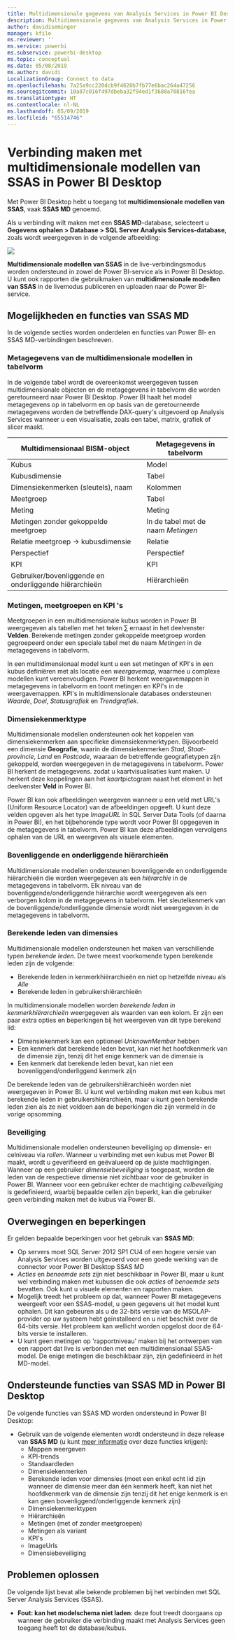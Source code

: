 ```yaml
---
title: Multidimensionale gegevens van Analysis Services in Power BI Desktop
description: Multidimensionale gegevens van Analysis Services in Power BI Desktop
author: davidiseminger
manager: kfile
ms.reviewer: ''
ms.service: powerbi
ms.subservice: powerbi-desktop
ms.topic: conceptual
ms.date: 05/08/2019
ms.author: davidi
LocalizationGroup: Connect to data
ms.openlocfilehash: 7a25a9cc220dcb9f4620b7fb77e6bac264a47256
ms.sourcegitcommit: 10a87c016f497dbeba32f94ed1f3688a70816fea
ms.translationtype: HT
ms.contentlocale: nl-NL
ms.lasthandoff: 05/09/2019
ms.locfileid: "65514746"
---
```

# <a name="connect-to-ssas-multidimensional-models-in-power-bi-desktop"></a>Verbinding maken met multidimensionale modellen van SSAS in Power BI Desktop
Met Power BI Desktop hebt u toegang tot **multidimensionale modellen van SSAS**, vaak **SSAS MD** genoemd.

Als u verbinding wilt maken met een **SSAS MD**-database, selecteert u **Gegevens ophalen &gt; Database &gt; SQL Server Analysis Services-database**, zoals wordt weergegeven in de volgende afbeelding:

![](media/desktop-ssas-multidimensional/ssas-multidimensional-2.png)

**Multidimensionale modellen van SSAS** in de live-verbindingsmodus worden ondersteund in zowel de Power BI-service als in Power BI Desktop. U kunt ook rapporten die gebruikmaken van **multidimensionale modellen van SSAS** in de livemodus publiceren en uploaden naar de Power BI-service.

## <a name="capabilities-and-features-of-ssas-md"></a>Mogelijkheden en functies van SSAS MD
In de volgende secties worden onderdelen en functies van Power BI- en SSAS MD-verbindingen beschreven.

### <a name="tabular-metadata-of-multidimensional-models"></a>Metagegevens van de multidimensionale modellen in tabelvorm
In de volgende tabel wordt de overeenkomst weergegeven tussen multidimensionale objecten en de metagegevens in tabelvorm die worden geretourneerd naar Power BI Desktop. Power BI haalt het model metagegevens op in tabelvorm en op basis van de geretourneerde metagegevens worden de betreffende DAX-query's uitgevoerd op Analysis Services wanneer u een visualisatie, zoals een tabel, matrix, grafiek of slicer maakt.

| Multidimensionaal BISM-object | Metagegevens in tabelvorm |
| --- | --- |
| Kubus |Model |
| Kubusdimensie |Tabel |
| Dimensiekenmerken (sleutels), naam |Kolommen |
| Meetgroep |Tabel |
| Meting |Meting |
| Metingen zonder gekoppelde meetgroep |In de tabel met de naam *Metingen* |
| Relatie meetgroep -> kubusdimensie |Relatie |
| Perspectief |Perspectief |
| KPI |KPI |
| Gebruiker/bovenliggende en onderliggende hiërarchieën |Hiërarchieën |

### <a name="measures-measure-groups-and-kpis"></a>Metingen, meetgroepen en KPI 's
Meetgroepen in een multidimensionale kubus worden in Power BI weergegeven als tabellen met het teken ∑ ernaast in het deelvenster **Velden**. Berekende metingen zonder gekoppelde meetgroep worden gegroepeerd onder een speciale tabel met de naam *Metingen* in de metagegevens in tabelvorm.

In een multidimensionaal model kunt u een set metingen of KPI's in een kubus definiëren met als locatie een *weergavemap*, waarmee u complexe modellen kunt vereenvoudigen. Power BI herkent weergavemappen in metagegevens in tabelvorm en toont metingen en KPI's in de weergavemappen. KPI's in multidimensionale databases ondersteunen *Waarde*, *Doel*, *Statusgrafiek* en *Trendgrafiek*.

### <a name="dimension-attribute-type"></a>Dimensiekenmerktype
Multidimensionale modellen ondersteunen ook het koppelen van dimensiekenmerken aan specifieke dimensiekenmerktypen. Bijvoorbeeld een dimensie **Geografie**, waarin de dimensiekenmerken *Stad*, *Staat-provincie*, *Land* en *Postcode*, waaraan de betreffende geografietypen zijn gekoppeld, worden weergegeven in de metagegevens in tabelvorm. Power BI herkent de metagegevens. zodat u kaartvisualisaties kunt maken. U herkent deze koppelingen aan het *kaart*pictogram naast het element in het deelvenster **Veld** in Power BI.

Power BI kan ook afbeeldingen weergeven wanneer u een veld met URL's (Uniform Resource Locator) van de afbeeldingen opgeeft. U kunt deze velden opgeven als het type *ImageURL* in SQL Server Data Tools (of daarna in Power BI), en het bijbehorende type wordt voor Power BI opgegeven in de metagegevens in tabelvorm. Power BI kan deze afbeeldingen vervolgens ophalen van de URL en weergeven als visuele elementen.

### <a name="parent-child-hierarchies"></a>Bovenliggende en onderliggende hiërarchieën
Multidimensionale modellen ondersteunen bovenliggende en onderliggende hiërarchieën die worden weergegeven als een *hiërarchie* in de metagegevens in tabelvorm. Elk niveau van de bovenliggende/onderliggende hiërarchie wordt weergegeven als een verborgen kolom in de metagegevens in tabelvorm. Het sleutelkenmerk van de bovenliggende/onderliggende dimensie wordt niet weergegeven in de metagegevens in tabelvorm.

### <a name="dimension-calculated-members"></a>Berekende leden van dimensies
Multidimensionale modellen ondersteunen het maken van verschillende typen *berekende leden*. De twee meest voorkomende typen berekende leden zijn de volgende:

* Berekende leden in kenmerkhiërarchieën en niet op hetzelfde niveau als *Alle*
* Berekende leden in gebruikershiërarchieën

In multidimensionale modellen worden *berekende leden in kenmerkhiërarchieën* weergegeven als waarden van een kolom. Er zijn een paar extra opties en beperkingen bij het weergeven van dit type berekend lid:

* Dimensiekenmerk kan een optioneel *UnknownMember* hebben
* Een kenmerk dat berekende leden bevat, kan niet het hoofdkenmerk van de dimensie zijn, tenzij dit het enige kenmerk van de dimensie is
* Een kenmerk dat berekende leden bevat, kan niet een bovenliggend/onderliggend kenmerk zijn

De berekende leden van de gebruikershiërarchieën worden niet weergegeven in Power BI. U kunt wel verbinding maken met een kubus met berekende leden in gebruikershiërarchieën, maar u kunt geen berekende leden zien als ze niet voldoen aan de beperkingen die zijn vermeld in de vorige opsomming.

### <a name="security"></a>Beveiliging
Multidimensionale modellen ondersteunen beveiliging op dimensie- en celniveau via *rollen*. Wanneer u verbinding met een kubus met Power BI maakt, wordt u geverifieerd en geëvalueerd op de juiste machtigingen. Wanneer op een gebruiker *dimensiebeveiliging* is toegepast, worden de leden van de respectieve dimensie niet zichtbaar voor de gebruiker in Power BI. Wanneer voor een gebruiker echter de machtiging *celbeveiliging* is gedefinieerd, waarbij bepaalde cellen zijn beperkt, kan die gebruiker geen verbinding maken met de kubus via Power BI.

## <a name="considerations-and-limitations"></a>Overwegingen en beperkingen
Er gelden bepaalde beperkingen voor het gebruik van **SSAS MD**:

* Op servers moet SQL Server 2012 SP1 CU4 of een hogere versie van Analysis Services worden uitgevoerd voor een goede werking van de connector voor Power BI Desktop SSAS MD
* *Acties* en *benoemde sets* zijn niet beschikbaar in Power BI, maar u kunt wel verbinding maken met kubussen die ook *acties* of *benoemde sets* bevatten. Ook kunt u visuele elementen en rapporten maken.
* Mogelijk treedt het probleem op dat, wanneer Power BI metagegevens weergeeft voor een SSAS-model, u geen gegevens uit het model kunt ophalen. Dit kan gebeuren als u de 32-bits versie van de MSOLAP-provider op uw systeem hebt geïnstalleerd en u niet beschikt over de 64-bits versie. Het probleem kan wellicht worden opgelost door de 64-bits versie te installeren.
* U kunt geen metingen op 'rapportniveau' maken bij het ontwerpen van een rapport dat live is verbonden met een multidimensionaal SSAS-model. De enige metingen die beschikbaar zijn, zijn gedefinieerd in het MD-model.

## <a name="supported-features-of-ssas-md-in-power-bi-desktop"></a>Ondersteunde functies van SSAS MD in Power BI Desktop
De volgende functies van SSAS MD worden ondersteund in Power BI Desktop:

* Gebruik van de volgende elementen wordt ondersteund in deze release van **SSAS MD** (u kunt [meer informatie](https://msdn.microsoft.com/library/jj969574.aspx) over deze functies krijgen):
  * Mappen weergeven
  * KPI-trends
  * Standaardleden
  * Dimensiekenmerken
  * Berekende leden voor dimensies (moet een enkel echt lid zijn wanneer de dimensie meer dan één kenmerk heeft, kan niet het hoofdkenmerk van de dimensie zijn tenzij dit het enige kenmerk is en kan geen bovenliggend/onderliggende kenmerk zijn)
  * Dimensiekenmerktypen
  * Hiërarchieën
  * Metingen (met of zonder meetgroepen)
  * Metingen als variant
  * KPI's
  * ImageUrls
  * Dimensiebeveiliging

## <a name="troubleshooting"></a>Problemen oplossen 
De volgende lijst bevat alle bekende problemen bij het verbinden met SQL Server Analysis Services (SSAS). 

* **Fout: kan het modelschema niet laden**: deze fout treedt doorgaans op wanneer de gebruiker die verbinding maakt met Analysis Services geen toegang heeft tot de database/kubus.
